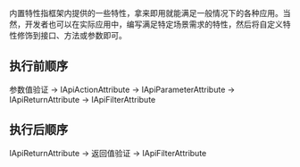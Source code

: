内置特性指框架内提供的一些特性，拿来即用就能满足一般情况下的各种应用。当然，开发者也可以在实际应用中，编写满足特定场景需求的特性，然后将自定义特性修饰到接口、方法或参数即可。

## 执行前顺序

参数值验证 -> IApiActionAttribute -> IApiParameterAttribute -> IApiReturnAttribute -> IApiFilterAttribute

## 执行后顺序

IApiReturnAttribute -> 返回值验证 -> IApiFilterAttribute